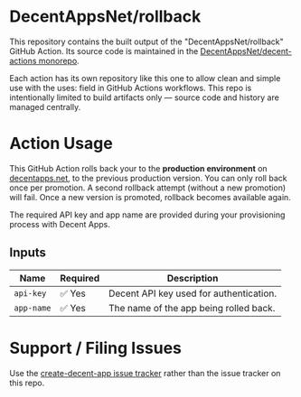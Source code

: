 # DecentAppsNet/rollback

This repository contains the built output of the "DecentAppsNet/rollback" GitHub Action. Its source code is maintained in the [DecentAppsNet/decent-actions monorepo](https://github.com/DecentAppsNet/decent-actions).

Each action has its own repository like this one to allow clean and simple use with the uses: field in GitHub Actions workflows. This repo is intentionally limited to build artifacts only — source code and history are managed centrally.

# Action Usage

This GitHub Action rolls back your to the **production environment** on [decentapps.net](https://decentapps.net), to the previous production version. You can only roll back once per promotion. A second rollback attempt (without a new promotion) will fail. Once a new version is promoted, rollback becomes available again.

The required API key and app name are provided during your provisioning process with Decent Apps.

## Inputs

| Name       | Required | Description                              |
|------------|----------|------------------------------------------|
| `api-key`  | ✅ Yes    | Decent API key used for authentication.  |
| `app-name` | ✅ Yes    | The name of the app being rolled back.   |

# Support / Filing Issues

Use the [create-decent-app issue tracker](https://github.com/DecentAppsNet/create-decent-app/issues) rather than the issue tracker on this repo.